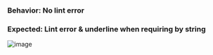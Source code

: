 ### Behavior: No lint error
### Expected: Lint error & underline when requiring by string

![image](https://github.com/gharnakli/repro_require_lint/assets/151167821/d309e1aa-47fe-41aa-adab-43c4745d64b9)
